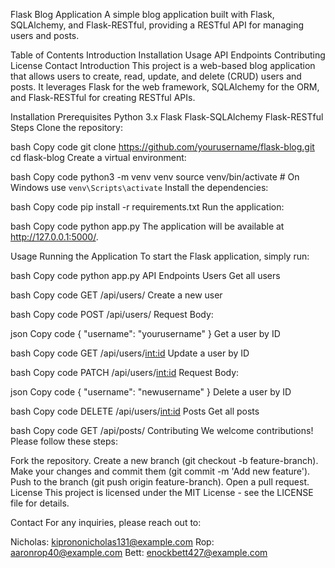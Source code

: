 Flask Blog Application
A simple blog application built with Flask, SQLAlchemy, and Flask-RESTful, providing a RESTful API for managing users and posts.

Table of Contents
Introduction
Installation
Usage
API Endpoints
Contributing
License
Contact
Introduction
This project is a web-based blog application that allows users to create, read, update, and delete (CRUD) users and posts. It leverages Flask for the web framework, SQLAlchemy for the ORM, and Flask-RESTful for creating RESTful APIs.

Installation
Prerequisites
Python 3.x
Flask
Flask-SQLAlchemy
Flask-RESTful
Steps
Clone the repository:

bash
Copy code
git clone https://github.com/yourusername/flask-blog.git
cd flask-blog
Create a virtual environment:

bash
Copy code
python3 -m venv venv
source venv/bin/activate # On Windows use `venv\Scripts\activate`
Install the dependencies:

bash
Copy code
pip install -r requirements.txt
Run the application:

bash
Copy code
python app.py
The application will be available at http://127.0.0.1:5000/.

Usage
Running the Application
To start the Flask application, simply run:

bash
Copy code
python app.py
API Endpoints
Users
Get all users

bash
Copy code
GET /api/users/
Create a new user

bash
Copy code
POST /api/users/
Request Body:

json
Copy code
{
"username": "yourusername"
}
Get a user by ID

bash
Copy code
GET /api/users/<int:id>
Update a user by ID

bash
Copy code
PATCH /api/users/<int:id>
Request Body:

json
Copy code
{
"username": "newusername"
}
Delete a user by ID

bash
Copy code
DELETE /api/users/<int:id>
Posts
Get all posts

bash
Copy code
GET /api/posts/
Contributing
We welcome contributions! Please follow these steps:

Fork the repository.
Create a new branch (git checkout -b feature-branch).
Make your changes and commit them (git commit -m 'Add new feature').
Push to the branch (git push origin feature-branch).
Open a pull request.
License
This project is licensed under the MIT License - see the LICENSE file for details.

Contact
For any inquiries, please reach out to:

Nicholas: kiprononicholas131@example.com
Rop: aaronrop40@example.com
Bett: enockbett427@example.com
